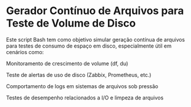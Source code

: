 # Gerador Contínuo de Arquivos para Teste de Volume de Disco
Este script Bash tem como objetivo simular geração contínua de arquivos para testes de consumo de espaço em disco, especialmente útil em cenários como:

Monitoramento de crescimento de volume (df, du)

Teste de alertas de uso de disco (Zabbix, Prometheus, etc.)

Comportamento de logs em sistemas de arquivos sob pressão

Testes de desempenho relacionados a I/O e limpeza de arquivos
